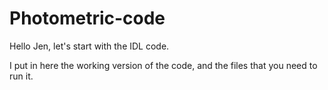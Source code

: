 # Photometric-code
Hello Jen, 
let's start with the IDL code. 

I put in here the working version of the code, and the files that you need to run it. 
